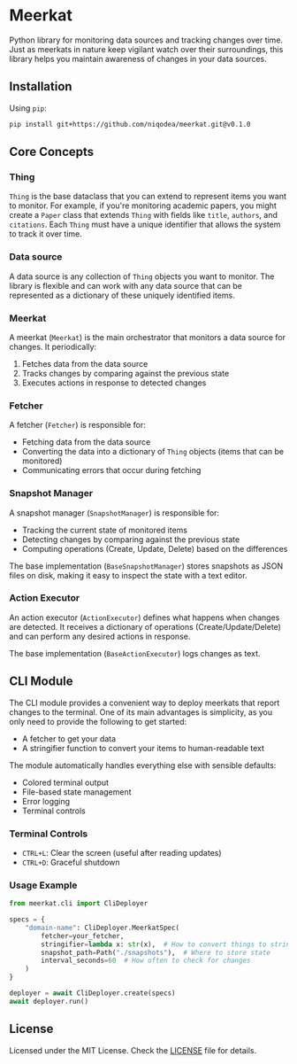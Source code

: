 # Meerkat

Python library for monitoring data sources and tracking changes over time.
Just as meerkats in nature keep vigilant watch over their surroundings, this library helps you maintain awareness of changes in your data sources.

## Installation

Using `pip`:

```sh
pip install git+https://github.com/niqodea/meerkat.git@v0.1.0
```

## Core Concepts

### Thing

`Thing` is the base dataclass that you can extend to represent items you want to monitor.
For example, if you're monitoring academic papers, you might create a `Paper` class that extends `Thing` with fields like `title`, `authors`, and `citations`.
Each `Thing` must have a unique identifier that allows the system to track it over time.

### Data source

A data source is any collection of `Thing` objects you want to monitor.
The library is flexible and can work with any data source that can be represented as a dictionary of these uniquely identified items.

### Meerkat

A meerkat (`Meerkat`) is the main orchestrator that monitors a data source for changes. It periodically:
1. Fetches data from the data source
2. Tracks changes by comparing against the previous state
3. Executes actions in response to detected changes

### Fetcher

A fetcher (`Fetcher`) is responsible for:

* Fetching data from the data source
* Converting the data into a dictionary of `Thing` objects (items that can be monitored)
* Communicating errors that occur during fetching

### Snapshot Manager

A snapshot manager (`SnapshotManager`) is responsible for:
* Tracking the current state of monitored items
* Detecting changes by comparing against the previous state
* Computing operations (Create, Update, Delete) based on the differences

The base implementation (`BaseSnapshotManager`) stores snapshots as JSON files on disk, making it easy to inspect the state with a text editor.

### Action Executor

An action executor (`ActionExecutor`) defines what happens when changes are detected.
It receives a dictionary of operations (Create/Update/Delete) and can perform any desired actions in response.

The base implementation (`BaseActionExecutor`) logs changes as text.

## CLI Module

The CLI module provides a convenient way to deploy meerkats that report changes to the terminal.
One of its main advantages is simplicity, as you only need to provide the following to get started:
* A fetcher to get your data
* A stringifier function to convert your items to human-readable text

The module automatically handles everything else with sensible defaults:
* Colored terminal output
* File-based state management
* Error logging
* Terminal controls

### Terminal Controls

* `CTRL+L`: Clear the screen (useful after reading updates)
* `CTRL+D`: Graceful shutdown

### Usage Example

```python
from meerkat.cli import CliDeployer

specs = {
    "domain-name": CliDeployer.MeerkatSpec(
        fetcher=your_fetcher,
        stringifier=lambda x: str(x),  # How to convert things to strings
        snapshot_path=Path("./snapshots"),  # Where to store state
        interval_seconds=60  # How often to check for changes
    )
}

deployer = await CliDeployer.create(specs)
await deployer.run()
```

## License

Licensed under the MIT License. Check the [LICENSE](./LICENSE.md) file for details.
